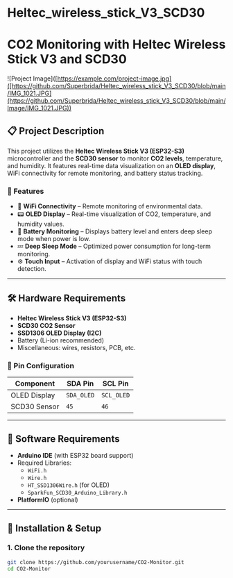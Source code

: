 # Heltec_wireless_stick_V3_SCD30
# CO2 Monitoring with Heltec Wireless Stick V3 and SCD30

![Project Image]([https://example.com/project-image.jpg]([https://github.com/Superbrida/Heltec_wireless_stick_V3_SCD30/blob/main/IMG_1021.JPG](https://github.com/Superbrida/Heltec_wireless_stick_V3_SCD30/blob/main/Image/IMG_1021.JPG))  

## 📋 Project Description

This project utilizes the **Heltec Wireless Stick V3 (ESP32-S3)** microcontroller and the **SCD30 sensor** to monitor **CO2 levels**, temperature, and humidity. It features real-time data visualization on an **OLED display**, WiFi connectivity for remote monitoring, and battery status tracking.

### 🔧 Features

- 📡 **WiFi Connectivity** – Remote monitoring of environmental data.
- 📟 **OLED Display** – Real-time visualization of CO2, temperature, and humidity values.
- 🔋 **Battery Monitoring** – Displays battery level and enters deep sleep mode when power is low.
- 💤 **Deep Sleep Mode** – Optimized power consumption for long-term monitoring.
- ⚙️ **Touch Input** – Activation of display and WiFi status with touch detection.

---

## 🛠 Hardware Requirements

- **Heltec Wireless Stick V3 (ESP32-S3)**
- **SCD30 CO2 Sensor**
- **SSD1306 OLED Display (I2C)**
- Battery (Li-ion recommended)
- Miscellaneous: wires, resistors, PCB, etc.

### 📡 Pin Configuration

| Component | SDA Pin | SCL Pin |
|-----------|--------|--------|
| OLED Display | `SDA_OLED` | `SCL_OLED` |
| SCD30 Sensor | `45` | `46` |

---

## 🧩 Software Requirements

- **Arduino IDE** (with ESP32 board support)
- Required Libraries:
  - `WiFi.h`
  - `Wire.h`
  - `HT_SSD1306Wire.h` (for OLED)
  - `SparkFun_SCD30_Arduino_Library.h`
- **PlatformIO** (optional)

---

## 🚀 Installation & Setup

### 1. Clone the repository

```bash
git clone https://github.com/yourusername/CO2-Monitor.git
cd CO2-Monitor
